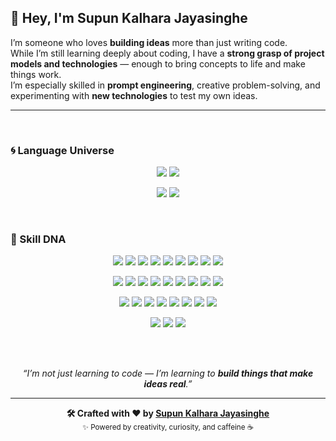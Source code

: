 ## 👋 Hey, I'm Supun Kalhara Jayasinghe

I’m someone who loves **building ideas** more than just writing code.  
While I’m still learning deeply about coding, I have a **strong grasp of project models and technologies** — enough to bring concepts to life and make things work.  
I’m especially skilled in **prompt engineering**, creative problem-solving, and experimenting with **new technologies** to test my own ideas.

---

</br>


### 🌀 Language Universe

<p align="center">
  <img src="https://github-profile-summary-cards.vercel.app/api/cards/repos-per-language?username=SupunKalharaJayasinghe&theme=github_dark" />
  <img src="https://github-profile-summary-cards.vercel.app/api/cards/most-commit-language?username=SupunKalharaJayasinghe&theme=github_dark" />
</p>

<p align="center">
  <img src="https://github-profile-summary-cards.vercel.app/api/cards/stats?username=SupunKalharaJayasinghe&theme=github_dark" />
  <img src="https://github-profile-summary-cards.vercel.app/api/cards/productive-time?username=SupunKalharaJayasinghe&theme=github_dark&utcOffset=5.5" />
</p>

</br>

### 🧬 Skill DNA

<p align="center">
  <!-- Core Languages -->
  <img src="https://img.shields.io/badge/HTML5-E34F26?style=for-the-badge&logo=html5&logoColor=white" />
  <img src="https://img.shields.io/badge/CSS3-1572B6?style=for-the-badge&logo=css3&logoColor=white" />
  <img src="https://img.shields.io/badge/JavaScript-F7DF1E?style=for-the-badge&logo=javascript&logoColor=000000" />
  <img src="https://img.shields.io/badge/PHP-777BB4?style=for-the-badge&logo=php&logoColor=white" />
  <img src="https://img.shields.io/badge/C-00599C?style=for-the-badge&logo=c&logoColor=white" />
  <img src="https://img.shields.io/badge/C++-00599C?style=for-the-badge&logo=c%2B%2B&logoColor=white" />
  <img src="https://img.shields.io/badge/Python-3776AB?style=for-the-badge&logo=python&logoColor=yellow" />
  <img src="https://img.shields.io/badge/R-276DC3?style=for-the-badge&logo=r&logoColor=white" />
  <img src="https://img.shields.io/badge/Kotlin-7F52FF?style=for-the-badge&logo=kotlin&logoColor=white" />
</p>

<p align="center">
  <!-- Frameworks / Libraries -->
  <img src="https://img.shields.io/badge/React-61DAFB?style=for-the-badge&logo=react&logoColor=000" />
  <img src="https://img.shields.io/badge/Next.js-000000?style=for-the-badge&logo=nextdotjs&logoColor=white" />
  <img src="https://img.shields.io/badge/Node.js-339933?style=for-the-badge&logo=node.js&logoColor=white" />
  <img src="https://img.shields.io/badge/Express.js-000000?style=for-the-badge&logo=express&logoColor=white" />
  <img src="https://img.shields.io/badge/MongoDB-47A248?style=for-the-badge&logo=mongodb&logoColor=white" />
  <img src="https://img.shields.io/badge/MySQL-4479A1?style=for-the-badge&logo=mysql&logoColor=white" />
  <img src="https://img.shields.io/badge/Bootstrap-7952B3?style=for-the-badge&logo=bootstrap&logoColor=white" />
  <img src="https://img.shields.io/badge/Tailwind_CSS-38B2AC?style=for-the-badge&logo=tailwindcss&logoColor=white" />
  <img src="https://img.shields.io/badge/WordPress-21759B?style=for-the-badge&logo=wordpress&logoColor=white" />
</p>

<p align="center">
  <!-- Tools / Platforms -->
  <img src="https://img.shields.io/badge/Git-F05032?style=for-the-badge&logo=git&logoColor=white" />
  <img src="https://img.shields.io/badge/GitHub-181717?style=for-the-badge&logo=github&logoColor=white" />
  <img src="https://img.shields.io/badge/VS%20Code-0078D4?style=for-the-badge&logo=visualstudiocode&logoColor=white" />
  <img src="https://img.shields.io/badge/Vercel-000000?style=for-the-badge&logo=vercel&logoColor=white" />
  <img src="https://img.shields.io/badge/Netlify-00C7B7?style=for-the-badge&logo=netlify&logoColor=white" />
  <img src="https://img.shields.io/badge/Cloudflare-F38020?style=for-the-badge&logo=cloudflare&logoColor=white" />
  <img src="https://img.shields.io/badge/Nginx-009639?style=for-the-badge&logo=nginx&logoColor=white" />
  <img src="https://img.shields.io/badge/Apache-D22128?style=for-the-badge&logo=apache&logoColor=white" />
</p>

<p align="center">
  <!-- 🧠 Non-icon skills -->
  <img src="https://img.shields.io/badge/Prompt%20Engineering-12100E?style=for-the-badge&logo=openai&logoColor=white" />
  <img src="https://img.shields.io/badge/SQL%20Workbench-00758F?style=for-the-badge&logo=mysql&logoColor=white" />
  <img src="https://img.shields.io/badge/Web%20Hosting-Vercel%20%7C%20Netlify%20%7C%20cPanel-000000?style=for-the-badge" />
</p>

</br></br>

<p align="center">
  <em>“I’m not just learning to code — I’m learning to <b>build things that make ideas real</b>.”</em>
</p>

---

<p align="center">
  <b>🛠️ Crafted with ❤️ by <a href="#">Supun Kalhara Jayasinghe</a></b><br/>
  <sub>✨ Powered by creativity, curiosity, and caffeine ☕</sub>
</p>
